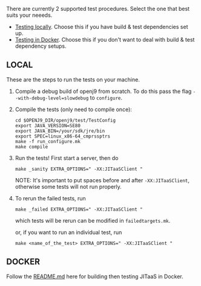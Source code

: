 <!--
Copyright (c) 2018, 2018 IBM Corp. and others

This program and the accompanying materials are made available under
the terms of the Eclipse Public License 2.0 which accompanies this
distribution and is available at https://www.eclipse.org/legal/epl-2.0/
or the Apache License, Version 2.0 which accompanies this distribution and
is available at https://www.apache.org/licenses/LICENSE-2.0.

This Source Code may also be made available under the following
Secondary Licenses when the conditions for such availability set
forth in the Eclipse Public License, v. 2.0 are satisfied: GNU
General Public License, version 2 with the GNU Classpath
Exception [1] and GNU General Public License, version 2 with the
OpenJDK Assembly Exception [2].

[1] https://www.gnu.org/software/classpath/license.html
[2] http://openjdk.java.net/legal/assembly-exception.html

SPDX-License-Identifier: EPL-2.0 OR Apache-2.0 OR GPL-2.0 WITH Classpath-exception-2.0 OR LicenseRef-GPL-2.0 WITH Assembly-exception
-->

There are currently 2 supported test procedures. Select the one that best suits your neeeds.

- [Testing locally](#local). Choose this if you have build & test dependencies set up.
- [Testing in Docker](#docker). Choose this if you don't want to deal with build & test dependency setups.

## LOCAL

These are the steps to run the tests on your machine.

1. Compile a debug build of openj9 from scratch. To do this pass the flag `--with-debug-level=slowdebug` to `configure`.

2. Compile  the tests (only need to compile once):
   ```
   cd $OPENJ9_DIR/openj9/test/TestConfig
   export JAVA_VERSION=SE80
   export JAVA_BIN=/your/sdk/jre/bin
   export SPEC=linux_x86-64_cmprssptrs
   make -f run_configure.mk
   make compile
   ```
3. Run the tests! First start a server, then do
   ```
   make _sanity EXTRA_OPTIONS=" -XX:JITaaSClient "
   ```
   NOTE: It's important to put spaces before and after `-XX:JITaaSClient`, otherwise
   some tests will not run properly.
   
4. To rerun the failed tests, run
   ```
   make _failed EXTRA_OPTIONS=" -XX:JITaaSClient "
   ```
   which tests will be rerun can be modified in `failedtargets.mk`.

   or, if you want to run an individual test, run
   ```
   make <name_of_the_test> EXTRA_OPTIONS=" -XX:JITaaSClient "
   ```

## DOCKER

Follow the [README.md](buildenv/docker/jitaas/jdk8/x86_64/ubuntu18/README.md) here for building then testing JITaaS in Docker.

